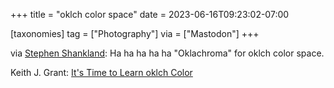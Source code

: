 +++
title = "oklch color space"
date = 2023-06-16T09:23:02-07:00

[taxonomies]
tag = ["Photography"]
via = ["Mastodon"]
+++

via [Stephen Shankland](https://mstdn.social/@stshank/110550495890755772): Ha ha ha ha ha &quot;Oklachroma&quot; for oklch color space.

<!-- more -->

Keith J. Grant: [It's Time to Learn oklch Color](https://keithjgrant.com/posts/2023/04/its-time-to-learn-oklch-color/)
